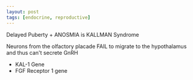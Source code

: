 ```yaml
---
layout: post
tags: [endocrine, reproductive]
---
```


Delayed Puberty + ANOSMIA is KALLMAN Syndrome

Neurons from the olfactory placade FAIL to migrate to the hypothalamus and thus can't secrete GnRH

- KAL-1 Gene
- FGF Receptor 1 gene

